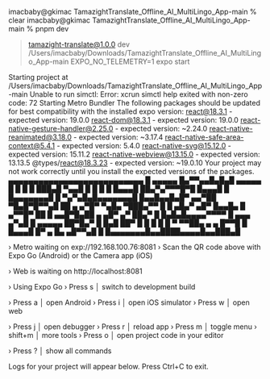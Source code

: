 imacbaby@gkimac TamazightTranslate_Offline_AI_MultiLingo_App-main % clear
imacbaby@gkimac TamazightTranslate_Offline_AI_MultiLingo_App-main % pnpm dev

> tamazight-translate@1.0.0 dev /Users/imacbaby/Downloads/TamazightTranslate_Offline_AI_MultiLingo_App-main
> EXPO_NO_TELEMETRY=1 expo start

Starting project at /Users/imacbaby/Downloads/TamazightTranslate_Offline_AI_MultiLingo_App-main
Unable to run simctl:
Error: xcrun simctl help exited with non-zero code: 72
Starting Metro Bundler
The following packages should be updated for best compatibility with the installed expo version:
  react@18.3.1 - expected version: 19.0.0
  react-dom@18.3.1 - expected version: 19.0.0
  react-native-gesture-handler@2.25.0 - expected version: ~2.24.0
  react-native-reanimated@3.18.0 - expected version: ~3.17.4
  react-native-safe-area-context@5.4.1 - expected version: 5.4.0
  react-native-svg@15.12.0 - expected version: 15.11.2
  react-native-webview@13.15.0 - expected version: 13.13.5
  @types/react@18.3.23 - expected version: ~19.0.10
Your project may not work correctly until you install the expected versions of the packages.
▄▄▄▄▄▄▄▄▄▄▄▄▄▄▄▄▄▄▄▄▄▄▄▄▄▄▄
█ ▄▄▄▄▄ █▄▀▀▄▄█▄█▄█ ▄▄▄▄▄ █
█ █   █ ███▄█  ▀▄▄█ █   █ █
█ █▄▄▄█ ██▄▀▄▀▀▀█▀█ █▄▄▄█ █
█▄▄▄▄▄▄▄█ █ ▀▄▀▄█▄█▄▄▄▄▄▄▄█
█▄▄█▄▄█▄█▀ ▄▄▀██ ▀█▄█▀█▀▀▄█
██  ▄  ▄▀█▀  ▀▄█▄ ▀███▄▀▀ █
█ ▄█▄▀ ▄█▀ █▄▄█▄ █ ▄▀▀█▀ ██
█ ▄▄█▀█▄██ ▄ ▄█▀ ▄▀ ██▄▀  █
█▄█▄█▄▄▄▄▀▀▀▀   █ ▄▄▄  ▄▀▄█
█ ▄▄▄▄▄ ██▀█▄▀  █ █▄█ ██▀ █
█ █   █ █ ▀ ▀▀██▄ ▄  ▄ █▀▀█
█ █▄▄▄█ █▀ ▄  █▄ ▄█▀▀▄█   █
█▄▄▄▄▄▄▄█▄▄████▄▄▄▄█▄▄███▄█

› Metro waiting on exp://192.168.100.76:8081
› Scan the QR code above with Expo Go (Android) or the Camera app (iOS)

› Web is waiting on http://localhost:8081

› Using Expo Go
› Press s │ switch to development build

› Press a │ open Android
› Press i │ open iOS simulator
› Press w │ open web

› Press j │ open debugger
› Press r │ reload app
› Press m │ toggle menu
› shift+m │ more tools
› Press o │ open project code in your editor

› Press ? │ show all commands

Logs for your project will appear below. Press Ctrl+C to exit.
